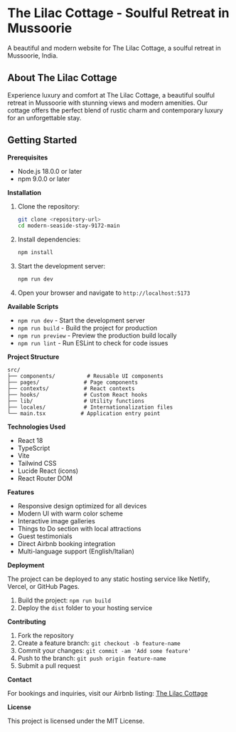 # The Lilac Cottage - Soulful Retreat in Mussoorie

A beautiful and modern website for The Lilac Cottage, a soulful retreat in Mussoorie, India.

## About The Lilac Cottage

Experience luxury and comfort at The Lilac Cottage, a beautiful soulful retreat in Mussoorie with stunning views and modern amenities. Our cottage offers the perfect blend of rustic charm and contemporary luxury for an unforgettable stay.

## Getting Started

**Prerequisites**

- Node.js 18.0.0 or later
- npm 9.0.0 or later

**Installation**

1. Clone the repository:
   ```bash
   git clone <repository-url>
   cd modern-seaside-stay-9172-main
   ```

2. Install dependencies:
   ```bash
   npm install
   ```

3. Start the development server:
   ```bash
   npm run dev
   ```

4. Open your browser and navigate to `http://localhost:5173`

**Available Scripts**

- `npm run dev` - Start the development server
- `npm run build` - Build the project for production
- `npm run preview` - Preview the production build locally
- `npm run lint` - Run ESLint to check for code issues

**Project Structure**

```
src/
├── components/          # Reusable UI components
├── pages/              # Page components
├── contexts/           # React contexts
├── hooks/              # Custom React hooks
├── lib/                # Utility functions
├── locales/            # Internationalization files
└── main.tsx           # Application entry point
```

**Technologies Used**

- React 18
- TypeScript
- Vite
- Tailwind CSS
- Lucide React (icons)
- React Router DOM

**Features**

- Responsive design optimized for all devices
- Modern UI with warm color scheme
- Interactive image galleries
- Things to Do section with local attractions
- Guest testimonials
- Direct Airbnb booking integration
- Multi-language support (English/Italian)

**Deployment**

The project can be deployed to any static hosting service like Netlify, Vercel, or GitHub Pages.

1. Build the project: `npm run build`
2. Deploy the `dist` folder to your hosting service

**Contributing**

1. Fork the repository
2. Create a feature branch: `git checkout -b feature-name`
3. Commit your changes: `git commit -am 'Add some feature'`
4. Push to the branch: `git push origin feature-name`
5. Submit a pull request

**Contact**

For bookings and inquiries, visit our Airbnb listing: [The Lilac Cottage](https://www.airbnb.co.in/rooms/17482812)

**License**

This project is licensed under the MIT License.